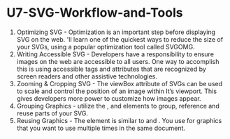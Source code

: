 # U7-SVG-Workflow-and-Tools
 
1. Optimizing SVG - Optimization is an important step before displaying SVG on the web. 'll learn one of the quickest ways to reduce the size of your SVGs, using a popular optimization tool called SVGOMG.
2. Writing Accessible SVG - Developers have a responsibility to ensure images on the web are accessible to all users. One way to accomplish this is using accessible tags and attributes that are recognized by screen readers and other assistive technologies.
3. Zooming & Cropping SVG - The viewBox attribute of SVGs can be used to scale and control the position of an image within It’s viewport. This gives developers more power to customize how images appear.
4. Grouping Graphics - utilize the <g>, <defs> and <use> elements to group, reference and reuse parts of your SVG.
5. Reusing Graphics - The <symbol> element is similar to <defs> and <g>. You use <symbol> for graphics that you want to use multiple times in the same document.